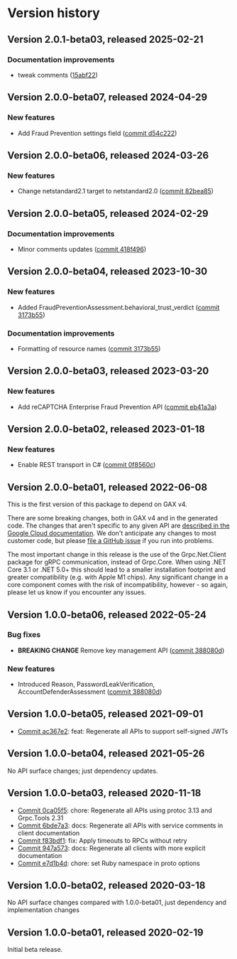 # Version history

## Version 2.0.1-beta03, released 2025-02-21


### Documentation improvements

* tweak comments ([15abf22](https://github.com/ldetmer/google-cloud-dotnet/commit/15abf2274f9cc4dcf8546a94af92f6903a1b96c9))

## Version 2.0.0-beta07, released 2024-04-29

### New features

- Add Fraud Prevention settings field ([commit d54c222](https://github.com/googleapis/google-cloud-dotnet/commit/d54c22206f0160a5cb1eb98d43b0d2c9740a741b))

## Version 2.0.0-beta06, released 2024-03-26

### New features

- Change netstandard2.1 target to netstandard2.0 ([commit 82bea85](https://github.com/googleapis/google-cloud-dotnet/commit/82bea850661975b9750ac30753528cc9d2e05240))

## Version 2.0.0-beta05, released 2024-02-29

### Documentation improvements

- Minor comments updates ([commit 418f496](https://github.com/googleapis/google-cloud-dotnet/commit/418f496915ce5047c5044f0a6ecd43b61316ba6f))

## Version 2.0.0-beta04, released 2023-10-30

### New features

- Added FraudPreventionAssessment.behavioral_trust_verdict ([commit 3173b55](https://github.com/googleapis/google-cloud-dotnet/commit/3173b555a518bf91958a460ad0f5577fe7488595))

### Documentation improvements

- Formatting of resource names ([commit 3173b55](https://github.com/googleapis/google-cloud-dotnet/commit/3173b555a518bf91958a460ad0f5577fe7488595))

## Version 2.0.0-beta03, released 2023-03-20

### New features

- Add reCAPTCHA Enterprise Fraud Prevention API ([commit eb41a3a](https://github.com/googleapis/google-cloud-dotnet/commit/eb41a3adb0a58af0445742dc390b0da61f9b3784))

## Version 2.0.0-beta02, released 2023-01-18

### New features

- Enable REST transport in C# ([commit 0f8560c](https://github.com/googleapis/google-cloud-dotnet/commit/0f8560c840725bf41bc060c8beecafc7d99f38eb))

## Version 2.0.0-beta01, released 2022-06-08

This is the first version of this package to depend on GAX v4.

There are some breaking changes, both in GAX v4 and in the generated
code. The changes that aren't specific to any given API are [described in the Google Cloud
documentation](https://cloud.google.com/dotnet/docs/reference/help/breaking-gax4).
We don't anticipate any changes to most customer code, but please [file a
GitHub issue](https://github.com/googleapis/google-cloud-dotnet/issues/new/choose)
if you run into problems.

The most important change in this release is the use of the Grpc.Net.Client package
for gRPC communication, instead of Grpc.Core. When using .NET Core 3.1 or .NET 5.0+
this should lead to a smaller installation footprint and greater compatibility (e.g.
with Apple M1 chips). Any significant change in a core component comes with the risk
of incompatibility, however - so again, please let us know if you encounter any
issues.
## Version 1.0.0-beta06, released 2022-05-24

### Bug fixes

- **BREAKING CHANGE** Remove key management API ([commit 388080d](https://github.com/googleapis/google-cloud-dotnet/commit/388080deee4af00ea62e2b43f115fc53becb38cb))

### New features

- Introduced Reason, PasswordLeakVerification, AccountDefenderAssessment ([commit 388080d](https://github.com/googleapis/google-cloud-dotnet/commit/388080deee4af00ea62e2b43f115fc53becb38cb))

## Version 1.0.0-beta05, released 2021-09-01

- [Commit ac367e2](https://github.com/googleapis/google-cloud-dotnet/commit/ac367e2): feat: Regenerate all APIs to support self-signed JWTs

## Version 1.0.0-beta04, released 2021-05-26

No API surface changes; just dependency updates.

## Version 1.0.0-beta03, released 2020-11-18

- [Commit 0ca05f5](https://github.com/googleapis/google-cloud-dotnet/commit/0ca05f5): chore: Regenerate all APIs using protoc 3.13 and Grpc.Tools 2.31
- [Commit 6bde7a3](https://github.com/googleapis/google-cloud-dotnet/commit/6bde7a3): docs: Regenerate all APIs with service comments in client documentation
- [Commit f83bdf1](https://github.com/googleapis/google-cloud-dotnet/commit/f83bdf1): fix: Apply timeouts to RPCs without retry
- [Commit 947a573](https://github.com/googleapis/google-cloud-dotnet/commit/947a573): docs: Regenerate all clients with more explicit documentation
- [Commit e7d1b4d](https://github.com/googleapis/google-cloud-dotnet/commit/e7d1b4d): chore: set Ruby namespace in proto options

## Version 1.0.0-beta02, released 2020-03-18

No API surface changes compared with 1.0.0-beta01, just dependency
and implementation changes

## Version 1.0.0-beta01, released 2020-02-19

Initial beta release.
